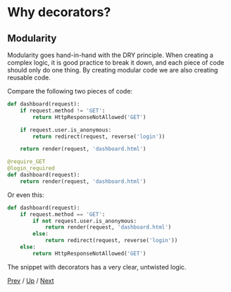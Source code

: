 # Why decorators?

## Modularity

Modularity goes hand-in-hand with the DRY principle.
When creating a complex logic, it is good practice to break it down,
and each piece of code should only do one thing.
By creating modular code we are also creating reusable code.

Compare the following two pieces of code:

```python
def dashboard(request):
    if request.method != 'GET':
        return HttpResponseNotAllowed('GET')

    if request.user.is_anonymous:
        return redirect(request, reverse('login'))

    return render(request, 'dashboard.html')
```

```python
@require_GET
@login_required
def dashboard(request):
    return render(request, 'dashboard.html')
```

Or even this:

```python
def dashboard(request):
    if request.method == 'GET':
        if not request.user.is_anonymous:
            return render(request, 'dashboard.html')
        else:
            return redirect(request, reverse('login'))
    else:
        return HttpResponseNotAllowed('GET')
```

The snippet with decorators has a very clear, untwisted logic.

[Prev](../1-dry/README.md) /
[Up](../README.md) /
[Next](../3-read/README.md)
